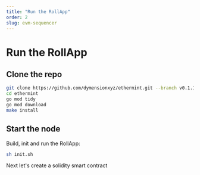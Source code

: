 ```yaml
---
title: "Run the RollApp"
order: 2
slug: evm-sequencer
---
```


# Run the RollApp

## Clone the repo

```sh
git clone https://github.com/dymensionxyz/ethermint.git --branch v0.1.1-alpha-ethermint-v0.18.0
cd ethermint
go mod tidy
go mod download
make install
```

## Start the node

Build, init and run the RollApp:

```sh
sh init.sh
```

Next let's create a solidity smart contract
